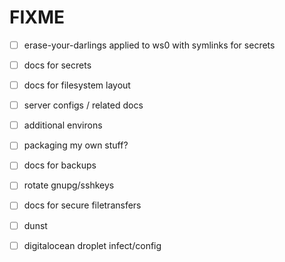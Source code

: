 # FIXME

* [ ] erase-your-darlings applied to ws0 with symlinks for secrets
* [ ] docs for secrets
* [ ] docs for filesystem layout
* [ ] server configs / related docs
* [ ] additional environs
* [ ] packaging my own stuff?
* [ ] docs for backups
* [ ] rotate gnupg/sshkeys
* [ ] docs for secure filetransfers
* [ ] dunst
* [ ] digitalocean droplet infect/config

